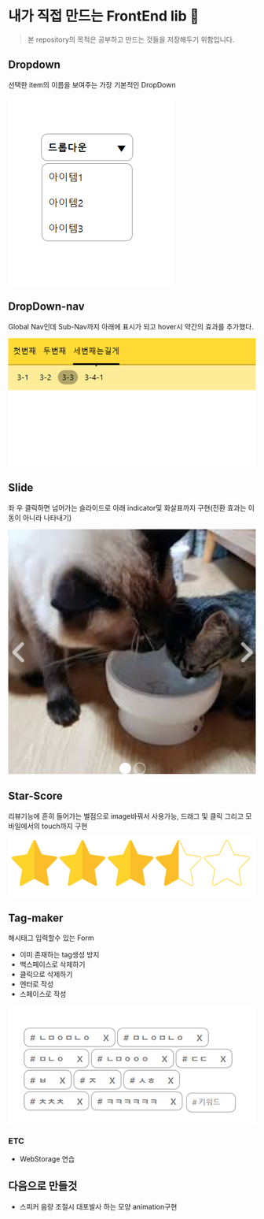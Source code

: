 # 내가 직접 만드는 FrontEnd lib 🐣

> 본 repository의 목적은 공부하고 만드는 것들을 저장해두기 위함입니다.

## Dropdown

선택한 item의 이름을 보여주는 가장 기본적인 DropDown

![dropdown](./introduce/dropdown.png)

## DropDown-nav

Global Nav인데 Sub-Nav까지 아래에 표시가 되고 hover시 약간의 효과를 추가했다.

![dropdown-nav](./introduce/dropdown-nav.png)

## Slide

좌 우 클릭하면 넘어가는 슬라이드로 아래 indicator및 화살표까지 구현(전환 효과는 이동이 아니라 나타내기)

![slide](./introduce/slide.png)

## Star-Score

리뷰기능에 흔히 들어가는 별점으로 image바꿔서 사용가능, 드래그 및 클릭 그리고 모바일에서의 touch까지 구현

![star-score](./introduce/star_score.png)

## Tag-maker

해시태그 입력할수 있는 Form

- 이미 존재하는 tag생성 방지
- 백스페이스로 삭제하기
- 클릭으로 삭제하기
- 엔터로 작성
- 스페이스로 작성

![Tag-maker](./introduce/tag-maker.png)

### ETC

- WebStorage 연습

## 다음으로 만들것

- 스피커 음량 조절시 대포발사 하는 모양 animation구현
